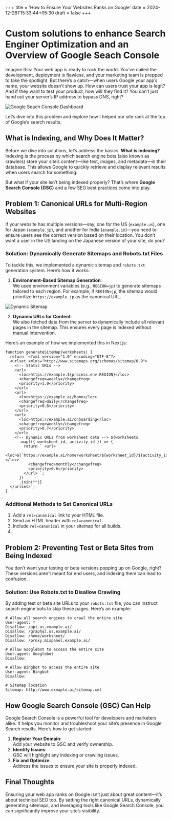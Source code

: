 +++
title = 'How to Ensure Your Websites Ranks on Google'
date = 2024-12-28T15:33:44+05:30
draft = false
+++

# Custom solutions to enhance Search Enginer Optimization and an Overview of Google Seach Console

Imagine this: Your web app is ready to rock the world. You’ve nailed the development, deployment is flawless, and your marketing team is prepped to take the spotlight. But there’s a catch—when users Google your app’s name, your website doesn’t show up. How can users trust your app is legit? And if they want to test your product, how will they find it? You can’t just hand out your server’s IP address to bypass DNS, right?

![Google Seach Console Dashboard](/images/GSC-dashboard.png)

Let’s dive into this problem and explore how I helped our site rank at the top of Google’s search results.

## What is Indexing, and Why Does It Matter?

Before we dive into solutions, let’s address the basics. **What is indexing?**  
Indexing is the process by which search engine bots (also known as crawlers) store your site’s content—like text, images, and metadata—in their database. This allows Google to quickly retrieve and display relevant results when users search for something.

But what if your site isn’t being indexed properly? That’s where **Google Search Console (GSC)** and a few SEO best practices come into play.

## Problem 1: Canonical URLs for Multi-Region Websites

If your website has multiple versions—say, one for the US (`example.us`), one for Japan (`example.jp`), and another for India (`example.in`)—you need to ensure users see the correct version based on their location. You don’t want a user in the US landing on the Japanese version of your site, do you?

### Solution: Dynamically Generate Sitemaps and Robots.txt Files

To tackle this, we implemented a dynamic sitemap and `robots.txt` generation system. Here’s how it works:

1.  **Environment-Based Sitemap Generation**:  
    We used environment variables (e.g., `REGION=jp`) to generate sitemaps tailored to each region. For example, if `REGION=jp`, the sitemap would prioritize `https://example.jp` as the canonical URL.

![Dynamic Sitemap](/images/dynamic-sitemap.png)

2.  **Dynamic URLs for Content**:  
    We also fetched data from the server to dynamically include all relevant pages in the sitemap. This ensures every page is indexed without manual intervention.

Here’s an example of how we implemented this in Next.js:

```
function generateSiteMap(worksheets) {
  return `<?xml version="1.0" encoding="UTF-8"?>
  <urlset xmlns="http://www.sitemaps.org/schemas/sitemap/0.9">
    <!-- Static URLs -->
    <url>
      <loc>https://example.${process.env.REGION}</loc>
      <changefreq>weekly</changefreq>
      <priority>1.0</priority>
    </url>
    <url>
      <loc>https://example.ai/home</loc>
      <changefreq>daily</changefreq>
      <priority>0.8</priority>
    </url>
    <url>
      <loc>https://example.ai/onboarding</loc>
      <changefreq>weekly</changefreq>
      <priority>0.7</priority>
    </url>
    <!-- Dynamic URLs from worksheet data --> ${worksheets
      .map(({ worksheet_id, activity_id }) => {
        return ` <url>
          <loc>${`https://example.ai/home/worksheet/${worksheet_id}/${activity_id}`}</loc>
          <changefreq>monthly</changefreq>
          <priority>0.6</priority>
        </url> `;
      })
      .join("")}
  </urlset>`;
}
```

### Additional Methods to Set Canonical URLs

1.  Add a `rel=canonical` link to your HTML file.
2.  Send an HTML header with `rel=canonical`.
3.  Include `rel=canonical` in your sitemap for all builds.
4.

## Problem 2: Preventing Test or Beta Sites from Being Indexed

You don’t want your testing or beta versions popping up on Google, right? These versions aren’t meant for end users, and indexing them can lead to confusion.

### Solution: Use Robots.txt to Disallow Crawling

By adding test or beta site URLs to your `robots.txt` file, you can instruct search engine bots to skip these pages. Here’s an example:

```
# Allow all search engines to crawl the entire site
User-agent: *
Disallow: /api.us.example.ai/
Disallow: /graphql.us.example.ai/
Disallow: /home/worksheet/
Disallow: /proxy.mixpanel.example.ai/

# Allow Googlebot to access the entire site
User-agent: Googlebot
Disallow:

# Allow Bingbot to access the entire site
User-agent: Bingbot
Disallow:

# Sitemap location
Sitemap: http://www.exmaple.ai/sitemap.xml
```

## How Google Search Console (GSC) Can Help

Google Search Console is a powerful tool for developers and marketers alike. It helps you monitor and troubleshoot your site’s presence in Google Search results. Here’s how to get started:

1.  **Register Your Domain**:  
    Add your website to GSC and verify ownership.
2.  **Identify Issues**:  
    GSC will highlight any indexing or crawling issues.
3.  **Fix and Optimize**:  
    Address the issues to ensure your site is properly indexed.

## Final Thoughts

Ensuring your web app ranks on Google isn’t just about great content—it’s about technical SEO too. By setting the right canonical URLs, dynamically generating sitemaps, and leveraging tools like Google Search Console, you can significantly improve your site’s visibility.
